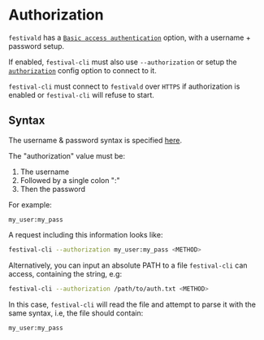 # Authorization
`festivald` has a [`Basic access authentication`](https://en.wikipedia.org/wiki/Basic_access_authentication) option, with a username + password setup.

If enabled, `festival-cli` must also use `--authorization` or setup the [`authorization`](config.md) config option to connect to it.

`festival-cli` must connect to `festivald` over `HTTPS` if authorization is enabled or `festival-cli` will refuse to start.

## Syntax
The username & password syntax is specified [here](https://en.wikipedia.org/wiki/Basic_access_authentication).

The "authorization" value must be:
1. The username
2. Followed by a single colon ":"
3. Then the password

For example:
```plaintext
my_user:my_pass
```

A request including this information looks like:
```bash
festival-cli --authorization my_user:my_pass <METHOD>
```

Alternatively, you can input an absolute PATH to a file `festival-cli` can access, containing the string, e.g:
```bash
festival-cli --authorization /path/to/auth.txt <METHOD>
```
In this case, `festival-cli` will read the file and attempt to parse it with the same syntax, i.e, the file should contain:
```plaintext
my_user:my_pass
```
